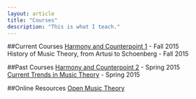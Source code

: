 ```yaml
---
layout: article
title: "Courses"
description: "This is what I teach."
---
```


##Current Courses
[Harmony and Counterpoint 1](/mus105) - Fall 2015  
History of Music Theory, from Artusi to Schoenberg - Fall 2015

##Past Courses
[Harmony and Counterpoint 2](/mus106) - Spring 2015  
[Current Trends in Music Theory](/mus613) - Spring 2015  

##Online Resources
[Open Music Theory](http://openmusictheory.com "Open Music Theory")